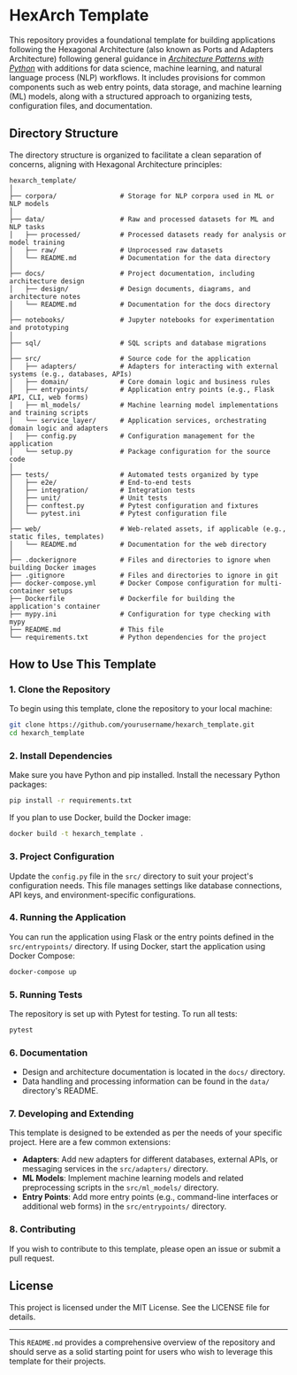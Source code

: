 # HexArch Template

This repository provides a foundational template for building applications following the Hexagonal Architecture (also known as Ports and Adapters Architecture) following general guidance in [*Architecture Patterns with Python*](https://learning.oreilly.com/library/view/architecture-patterns-with/9781492052197/) with additions for data science, machine learning, and natural language process (NLP) workflows. It includes provisions for common components such as web entry points, data storage, and machine learning (ML) models, along with a structured approach to organizing tests, configuration files, and documentation.

## Directory Structure

The directory structure is organized to facilitate a clean separation of concerns, aligning with Hexagonal Architecture principles:

```plaintext
hexarch_template/
│
├── corpora/                # Storage for NLP corpora used in ML or NLP models
│
├── data/                   # Raw and processed datasets for ML and NLP tasks
│   ├── processed/          # Processed datasets ready for analysis or model training
│   ├── raw/                # Unprocessed raw datasets
│   └── README.md           # Documentation for the data directory
│
├── docs/                   # Project documentation, including architecture design
│   ├── design/             # Design documents, diagrams, and architecture notes
│   └── README.md           # Documentation for the docs directory
│
├── notebooks/              # Jupyter notebooks for experimentation and prototyping
│
├── sql/                    # SQL scripts and database migrations
│
├── src/                    # Source code for the application
│   ├── adapters/           # Adapters for interacting with external systems (e.g., databases, APIs)
│   ├── domain/             # Core domain logic and business rules
│   ├── entrypoints/        # Application entry points (e.g., Flask API, CLI, web forms)
│   ├── ml_models/          # Machine learning model implementations and training scripts
│   └── service_layer/      # Application services, orchestrating domain logic and adapters
│   ├── config.py           # Configuration management for the application
│   └── setup.py            # Package configuration for the source code
│
├── tests/                  # Automated tests organized by type
│   ├── e2e/                # End-to-end tests
│   ├── integration/        # Integration tests
│   ├── unit/               # Unit tests
│   ├── conftest.py         # Pytest configuration and fixtures
│   └── pytest.ini          # Pytest configuration file
│
├── web/                    # Web-related assets, if applicable (e.g., static files, templates)
│   └── README.md           # Documentation for the web directory
│
├── .dockerignore           # Files and directories to ignore when building Docker images
├── .gitignore              # Files and directories to ignore in git
├── docker-compose.yml      # Docker Compose configuration for multi-container setups
├── Dockerfile              # Dockerfile for building the application's container
├── mypy.ini                # Configuration for type checking with mypy
├── README.md               # This file
└── requirements.txt        # Python dependencies for the project
```

## How to Use This Template

### 1. **Clone the Repository**

To begin using this template, clone the repository to your local machine:

```bash
git clone https://github.com/yourusername/hexarch_template.git
cd hexarch_template
```

### 2. **Install Dependencies**

Make sure you have Python and pip installed. Install the necessary Python packages:

```bash
pip install -r requirements.txt
```

If you plan to use Docker, build the Docker image:

```bash
docker build -t hexarch_template .
```

### 3. **Project Configuration**

Update the `config.py` file in the `src/` directory to suit your project's configuration needs. This file manages settings like database connections, API keys, and environment-specific configurations.

### 4. **Running the Application**

You can run the application using Flask or the entry points defined in the `src/entrypoints/` directory. If using Docker, start the application using Docker Compose:

```bash
docker-compose up
```

### 5. **Running Tests**

The repository is set up with Pytest for testing. To run all tests:

```bash
pytest
```

### 6. **Documentation**

- Design and architecture documentation is located in the `docs/` directory.
- Data handling and processing information can be found in the `data/` directory's README.

### 7. **Developing and Extending**

This template is designed to be extended as per the needs of your specific project. Here are a few common extensions:
- **Adapters**: Add new adapters for different databases, external APIs, or messaging services in the `src/adapters/` directory.
- **ML Models**: Implement machine learning models and related preprocessing scripts in the `src/ml_models/` directory.
- **Entry Points**: Add more entry points (e.g., command-line interfaces or additional web forms) in the `src/entrypoints/` directory.

### 8. **Contributing**

If you wish to contribute to this template, please open an issue or submit a pull request.

## License

This project is licensed under the MIT License. See the LICENSE file for details.

---

This `README.md` provides a comprehensive overview of the repository and should serve as a solid starting point for users who wish to leverage this template for their projects.
